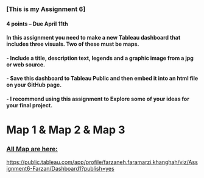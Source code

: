 ### [This is my Assignment 6]
#### 4 points – Due April 11th 

#### In this assignment you need to make a new Tableau dashboard that includes three visuals. Two of these must be maps. 
#### - Include a title, description text, legends and a graphic image from a jpg or web source. 
#### - Save this dashboard to Tableau Public and then embed it into an html file on your GitHub page. 
#### - I recommend using this assignment to Explore some of your ideas for your final project. 

# Map 1 & Map 2 & Map 3
### [All Map are here:](https://public.tableau.com/app/profile/farzaneh.faramarzi.khanghah/viz/Assignment6-Farzan/Dashboard1?publish=yes)

https://public.tableau.com/app/profile/farzaneh.faramarzi.khanghah/viz/Assignment6-Farzan/Dashboard1?publish=yes
 
